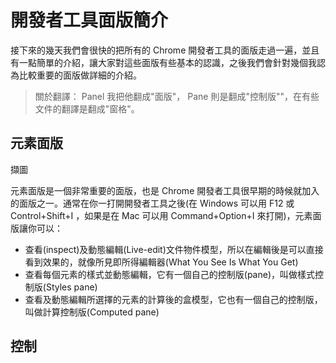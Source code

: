 # 開發者工具面版簡介

接下來的幾天我們會很快的把所有的 Chrome 開發者工具的面版走過一遍，並且有一點簡單的介紹，讓大家對這些面版有些基本的認識，之後我們會針對幾個我認為比較重要的面版做詳細的介紹。

> 關於翻譯：
> Panel 我把他翻成"面版"， Pane 則是翻成"控制版""，在有些文件的翻譯是翻成"窗格"。

## 元素面版

擷圖

元素面版是一個非常重要的面版，也是 Chrome 開發者工具很早期的時候就加入的面版之一。通常在你一打開開發者工具之後(在 Windows 可以用 F12 或 Control+Shift+I ，如果是在 Mac 可以用 Command+Option+I 來打開)，元素面版讓你可以：
- 查看(inspect)及動態編輯(Live-edit)文件物件模型，所以在編輯後是可以直接看到效果的，就像所見即所得編輯器(What You See Is What You Get)
- 查看每個元素的樣式並動態編輯，它有一個自己的控制版(pane)，叫做樣式控制版(Styles pane)
- 查看及動態編輯所選擇的元素的計算後的盒模型，它也有一個自己的控制版，叫做計算控制版(Computed pane)


## 控制
